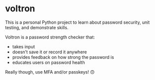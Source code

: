 # voltron
This is a personal Python project to learn about password security, unit testing, and demonstrate skills.

Voltron is a password strength checker that:
- takes input
- doesn't save it or record it anywhere
- provides feedback on how strong the password is
- educates users on password health

Really though, use MFA and/or passkeys! 🙃

